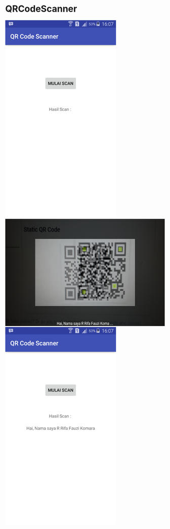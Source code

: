 # QRCodeScanner

<img src="Screenshot_1.png" width="350" height="622"><img src="Screenshot_2.png" width="600" height="337">
<img src="Screenshot_3.png" width="350" height="622">
